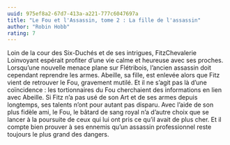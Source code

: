```yaml
---
uuid: 975ef8a2-67d7-413a-a221-777c6047697a
title: "Le Fou et l'Assassin, tome 2 : La fille de l'assassin"
author: "Robin Hobb"
rating: 7
---
```


Loin de la cour des Six-Duchés et de ses intrigues, FitzChevalerie Loinvoyant espérait profiter d’une vie calme et heureuse avec ses proches. Lorsqu’une nouvelle menace plane sur Flétribois, l’ancien assassin doit cependant reprendre les armes. Abeille, sa fille, est enlevée alors que Fitz vient de retrouver le Fou, gravement mutilé. Et il ne s’agit pas là d’une coïncidence : les tortionnaires du Fou cherchaient des informations en lien avec Abeille. Si Fitz n’a pas usé de son Art et de ses armes depuis longtemps, ses talents n’ont pour autant pas disparu. Avec l’aide de son plus fidèle ami, le Fou, le bâtard de sang royal n’a d’autre choix que se lancer à la poursuite de ceux qui lui ont pris ce qu’il avait de plus cher. Et il compte bien prouver à ses ennemis qu’un assassin professionnel reste toujours le plus grand des dangers.